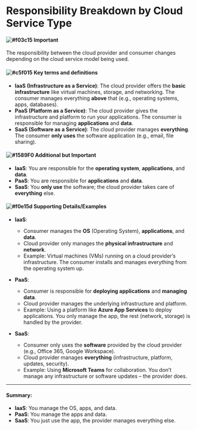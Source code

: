 # Responsibility Breakdown by Cloud Service Type

#### ![#f03c15](https://placehold.co/15x15/f03c15/f03c15.png) **Important**
The responsibility between the cloud provider and consumer changes depending on the cloud service model being used.

#### ![#c5f015](https://placehold.co/15x15/c5f015/c5f015.png) **Key terms and definitions**
- **IaaS (Infrastructure as a Service)**: The cloud provider offers the **basic infrastructure** like virtual machines, storage, and networking. The consumer manages everything **above** that (e.g., operating systems, apps, databases).
- **PaaS (Platform as a Service)**: The cloud provider gives the infrastructure and platform to run your applications. The consumer is responsible for managing **applications** and **data**.
- **SaaS (Software as a Service)**: The cloud provider manages **everything**. The consumer **only uses** the software application (e.g., email, file sharing).

#### ![#1589F0](https://placehold.co/15x15/1589F0/1589F0.png) **Additional but Important**
- **IaaS**: You are responsible for the **operating system**, **applications**, and **data**.
- **PaaS**: You are responsible for **applications** and **data**.
- **SaaS**: You **only use** the software; the cloud provider takes care of **everything** else.

#### ![#f0e15d](https://placehold.co/15x15/f0e15d/f0e15d.png) **Supporting Details/Examples**
- **IaaS**:
  - Consumer manages the **OS** (Operating System), **applications**, and **data**.
  - Cloud provider only manages the **physical infrastructure** and **network**.
  - Example: Virtual machines (VMs) running on a cloud provider’s infrastructure. The consumer installs and manages everything from the operating system up.
  
- **PaaS**:
  - Consumer is responsible for **deploying applications** and **managing data**.
  - Cloud provider manages the underlying infrastructure and platform.
  - Example: Using a platform like **Azure App Services** to deploy applications. You only manage the app, the rest (network, storage) is handled by the provider.
  
- **SaaS**:
  - Consumer only uses the **software** provided by the cloud provider (e.g., Office 365, Google Workspace).
  - Cloud provider manages **everything** (infrastructure, platform, updates, security).
  - Example: Using **Microsoft Teams** for collaboration. You don’t manage any infrastructure or software updates – the provider does.

---

#### **Summary**:
- **IaaS**: You manage the OS, apps, and data.
- **PaaS**: You manage the apps and data.
- **SaaS**: You just use the app, the provider manages everything else.
